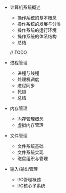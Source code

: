 + 计算机系统概述
	+ 操作系统的基本概念
	+ 操作系统的发展与分类
	+ 操作系统的运行环境
	+ 操作系统的体系结构
	+ 总结

	// TODO
+ 进程管理
	+ 进程与线程
	+ 处理机调度
	+ 进程同步
	+ 死锁
	+ 总结
+ 内存管理
	+ 内存管理概念
	+ 虚拟内存管理
+ 文件管理
	+ 文件系统基础
	+ 文件系统实现
	+ 磁盘组织与管理
+ 输入/输出管理
	+ I/O管理概述
	+ I/O核心子系统
